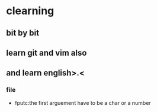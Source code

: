 # clearning 
## bit by bit
## learn git and vim also
## and learn english>.<
### file
* fputc:the first arguement have to be a char or a number
